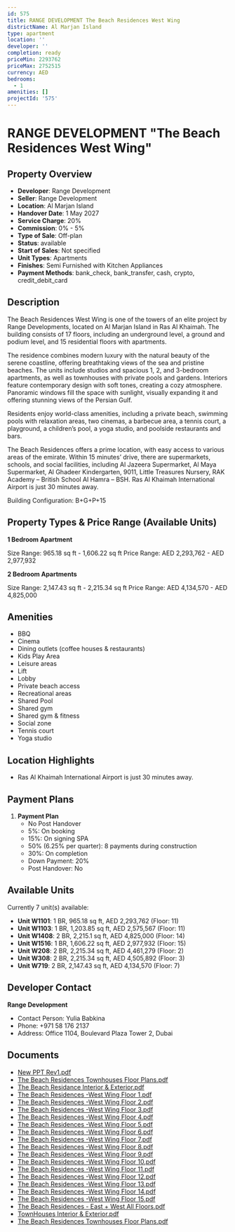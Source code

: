 ```yaml
---
id: 575
title: RANGE DEVELOPMENT The Beach Residences West Wing
districtName: Al Marjan Island
type: apartment
location: ''
developer: ''
completion: ready
priceMin: 2293762
priceMax: 2752515
currency: AED
bedrooms:
  - 1
amenities: []
projectId: '575'
---
```


# RANGE DEVELOPMENT "The Beach Residences West Wing"

## Property Overview
- **Developer**: Range Development
- **Seller**: Range Development
- **Location**: Al Marjan Island
- **Handover Date**: 1 May 2027
- **Service Charge**: 20%
- **Commission**: 0% - 5%
- **Type of Sale**: Off-plan
- **Status**: available
- **Start of Sales**: Not specified
- **Unit Types**: Apartments
- **Finishes**: Semi Furnished with Kitchen Appliances
- **Payment Methods**: bank_check, bank_transfer, cash, crypto, credit_debit_card

## Description
The Beach Residences West Wing is one of the towers of an elite project by Range Developments, located on Al Marjan Island in Ras Al Khaimah. The building consists of 17 floors, including an underground level, a ground and podium level, and 15 residential floors with apartments.

The residence combines modern luxury with the natural beauty of the serene coastline, offering breathtaking views of the sea and pristine beaches. The units include studios and spacious 1, 2, and 3-bedroom apartments, as well as townhouses with private pools and gardens. Interiors feature contemporary design with soft tones, creating a cozy atmosphere. Panoramic windows fill the space with sunlight, visually expanding it and offering stunning views of the Persian Gulf.

Residents enjoy world-class amenities, including a private beach, swimming pools with relaxation areas, two cinemas, a barbecue area, a tennis court, a playground, a children’s pool, a yoga studio, and poolside restaurants and bars.

The Beach Residences offers a prime location, with easy access to various areas of the emirate. Within 15 minutes’ drive, there are supermarkets, schools, and social facilities, including Al Jazeera Supermarket, Al Maya Supermarket, Al Ghadeer Kindergarten, 9011, Little Treasures Nursery, RAK Academy – British School Al Hamra – BSH. Ras Al Khaimah International Airport is just 30 minutes away.

Building Configuration: B+G+P+15

## Property Types & Price Range (Available Units)
**1 Bedroom Apartment**

Size Range: 965.18 sq ft - 1,606.22 sq ft
Price Range: AED 2,293,762 - AED 2,977,932

**2 Bedroom Apartments**

Size Range: 2,147.43 sq ft - 2,215.34 sq ft
Price Range: AED 4,134,570 - AED 4,825,000

## Amenities
- BBQ
- Cinema
- Dining outlets  (coffee houses & restaurants)
- Kids Play Area
- Leisure areas
- Lift
- Lobby
- Private beach access
- Recreational areas
- Shared Pool
- Shared gym
- Shared gym & fitness
- Social zone
- Tennis court
- Yoga studio

## Location Highlights
- Ras Al Khaimah International Airport is just 30 minutes away.

## Payment Plans
1. **Payment Plan**
   - No Post Handover
   - 5%: On booking
   - 15%: On signing SPA
   - 50% (6.25% per quarter): 8 payments during construction
   - 30%: On completion
   - Down Payment: 20%
   - Post Handover: No

## Available Units
Currently 7 unit(s) available:
- **Unit W1101**: 1 BR, 965.18 sq ft, AED 2,293,762 (Floor: 11)
- **Unit W1103**: 1 BR, 1,203.85 sq ft, AED 2,575,567 (Floor: 11)
- **Unit W1408**: 2 BR, 2,215.1 sq ft, AED 4,825,000 (Floor: 14)
- **Unit W1516**: 1 BR, 1,606.22 sq ft, AED 2,977,932 (Floor: 15)
- **Unit W208**: 2 BR, 2,215.34 sq ft, AED 4,461,279 (Floor: 2)
- **Unit W308**: 2 BR, 2,215.34 sq ft, AED 4,505,892 (Floor: 3)
- **Unit W719**: 2 BR, 2,147.43 sq ft, AED 4,134,570 (Floor: 7)

## Developer Contact
**Range Development**
- Contact Person: Yulia Babkina
- Phone: +971 58 176 2137
- Address: Office 1104, Boulevard Plaza Tower 2, Dubai

## Documents
- [New PPT Rev1.pdf](https://cdn.geniemap.net/2023/11/29/TMJFCBZIhkaF9Yf6Dd1wlAHlvDBX36M29NtmXa3M.pdf)
- [The Beach Residences Townhouses Floor Plans.pdf](https://cdn.geniemap.net/2024/01/31/zgYBODsJ0HSsWug17xmNESshkU4L2A2Vm2ZYe5Jp.pdf)
- [The Beach Residance Interior & Exterior.pdf](https://cdn.geniemap.net/2024/03/20/jcgLrtij2ReStAgvcsX1ZrL1tJPdIl4QirseYEs6.pdf)
- [The Beach Residences -West Wing Floor 1.pdf](https://cdn.geniemap.net/2024/03/20/UwYr7nlatosHKIG7XX51eSkL0EB8PTzJzcerJuxo.pdf)
- [The Beach Residences -West Wing Floor 2.pdf](https://cdn.geniemap.net/2024/03/20/HYbQhb3onyK7Isj0ajiYECliFOJdRueeVJemq81G.pdf)
- [The Beach Residences -West Wing Floor 3.pdf](https://cdn.geniemap.net/2024/03/20/V9ovVdSZ43WiLeAqf0xp5pk6XdH6pmzFEu7ZmCh1.pdf)
- [The Beach Residences -West Wing Floor 4.pdf](https://cdn.geniemap.net/2024/03/20/lvGqYbfeSbs43UY3Flfx7gxKwEIp4DUnsddyLi2H.pdf)
- [The Beach Residences -West Wing Floor 5.pdf](https://cdn.geniemap.net/2024/03/20/akix0s6zQtV7ivfZ00uvadnrd9fV1yuzlJm2aLga.pdf)
- [The Beach Residences -West Wing Floor 6.pdf](https://cdn.geniemap.net/2024/03/20/LDdlk1u2U5OZ6vLU1aYSpYhZ4w0mE9HkU73JXvtQ.pdf)
- [The Beach Residences -West Wing Floor 7.pdf](https://cdn.geniemap.net/2024/03/20/y3NxfftK4QVuOd9McYEx86t70gdm6XZFQ3HsCryU.pdf)
- [The Beach Residences -West Wing Floor 8.pdf](https://cdn.geniemap.net/2024/03/20/YPJ0mF79Fdi94pmogqdHKo1N7PI2q06AKIzZ4Yqz.pdf)
- [The Beach Residences -West Wing Floor 9.pdf](https://cdn.geniemap.net/2024/03/20/iydtCM9Jh5epdTzfdZUfRw026Rl8XZFOVKrOMQFI.pdf)
- [The Beach Residences -West Wing Floor 10.pdf](https://cdn.geniemap.net/2024/03/20/q8Vb4ttoXSHg85RBas2DlfKX6pp4WRwqZM58jzCx.pdf)
- [The Beach Residences -West Wing Floor 11.pdf](https://cdn.geniemap.net/2024/03/20/TwwJeN018g8V8d6cfWgXIQ7pwhi4ZNEGreqf5io2.pdf)
- [The Beach Residences -West Wing Floor 12.pdf](https://cdn.geniemap.net/2024/03/20/DsYpUqebXFqvt1dBkDRpTHhxYHcrIP2rqtIHso0p.pdf)
- [The Beach Residences -West Wing Floor 13.pdf](https://cdn.geniemap.net/2024/03/20/I2LCrkUJ92kOaWYCN3NzYxiCdU5TODF9dsgVHHZh.pdf)
- [The Beach Residences -West Wing Floor 14.pdf](https://cdn.geniemap.net/2024/03/20/St7coGbzYyDewXmUO9If9zptWEVjQ1H3j8h67CTI.pdf)
- [The Beach Residences -West Wing Floor 15.pdf](https://cdn.geniemap.net/2024/03/20/STQmrUJMridLvcRFfPfgnIchp5Qh8AMgbIBYDBLw.pdf)
- [The Beach Residences - East + West All Floors.pdf](https://cdn.geniemap.net/2024/05/28/BsFG5BnhVFRc6amcv05ULkYhHcUuAfR3alobOFou.pdf)
- [TownHouses Interior & Exterior.pdf](https://cdn.geniemap.net/2024/03/20/AUEheLxC1alU5nmi8yqMTzMK5KzEam1VIn1qXkUa.pdf)
- [The Beach Residences Townhouses Floor Plans.pdf](https://cdn.geniemap.net/2024/01/31/zgYBODsJ0HSsWug17xmNESshkU4L2A2Vm2ZYe5Jp.pdf)
